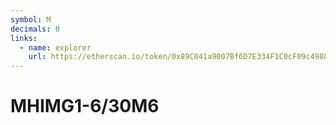 ```yaml
---
symbol: M
decimals: 0
links:
  - name: explorer
    url: https://etherscan.io/token/0x89C041a9007Bf6D7E334F1C0cF09c49886F39391
---
```


# MHIMG1-6/30M6
